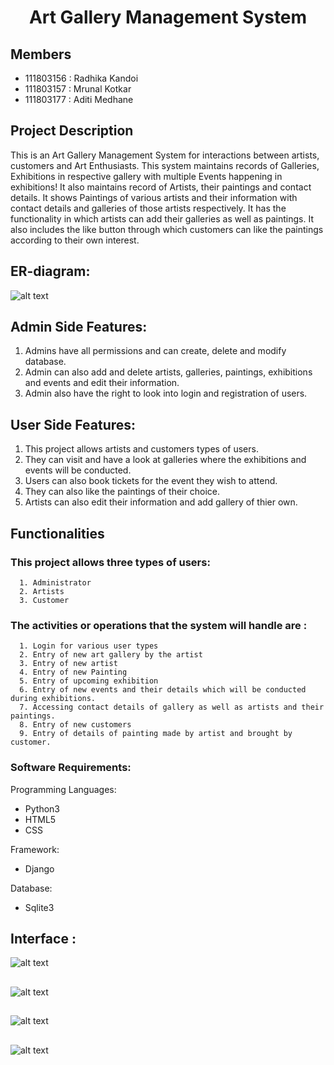 <h1 Align= "center">Art Gallery Management System </h1>

## Members

- 111803156 : Radhika Kandoi
- 111803157 : Mrunal Kotkar
- 111803177 : Aditi Medhane

## Project Description

This is an Art Gallery Management System for interactions between artists, customers and Art Enthusiasts. This system maintains records of Galleries, Exhibitions in respective gallery with multiple Events happening in exhibitions! It also maintains record of Artists, their paintings and contact details. It shows Paintings of various artists and their information with contact details and galleries of those artists respectively. It has the functionality in which artists can add their galleries as well as paintings. It also includes the like button through which customers can like the paintings according to their own interest.

## ER-diagram:

![alt text](https://github.com/MrunalKotkar/Art-Gallery/blob/main/art_gallery/ERDiagram.png)

## Admin Side Features:

1. Admins have all permissions and can create, delete and modify database.
2. Admin can also add and delete artists, galleries, paintings, exhibitions and events and edit their information.
3. Admin also have the right to look into login and registration of users.


## User Side Features:

1. This project allows artists and customers types of users.
2. They can visit and have a look at galleries where the exhibitions and events will be conducted.
3. Users can also book tickets for the event they wish to attend.
4. They can also like the paintings of their choice.
5. Artists can also edit their information and add gallery of thier own.


## Functionalities 

### This project allows three types of users:
      
      1. Administrator
      2. Artists
      3. Customer

### The activities or operations that the  system will handle are :
      
      1. Login for various user types
      2. Entry of new art gallery by the artist
      3. Entry of new artist
      4. Entry of new Painting
      5. Entry of upcoming exhibition
      6. Entry of new events and their details which will be conducted during exhibitions.
      7. Accessing contact details of gallery as well as artists and their paintings.
      8. Entry of new customers
      9. Entry of details of painting made by artist and brought by customer.
    
### Software Requirements:
	
Programming Languages:
- Python3
- HTML5
- CSS

Framework:
- Django

Database:
- Sqlite3 

## Interface :

![alt text](art_gallery/Snapshots/HomePage.png)

## 

![alt text](art_gallery/Snapshots/LoginUser.png)

##

![alt text](art_gallery/Snapshots/Galleries.png)

##

![alt text](art_gallery/Snapshots/Paintings.png)
